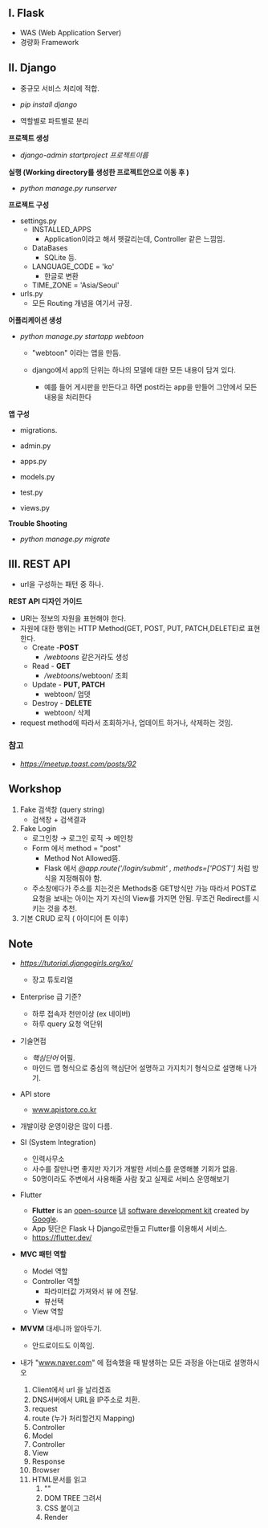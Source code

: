 ## I. Flask

- WAS (Web Application Server)
- 경량화 Framework





## II. Django

- 중규모 서비스 처리에 적합.
- *pip install django*

- 역할별로 파트별로 분리



**프로젝트 생성**

- *django-admin startproject 프로젝트이름*

  



**실행 (Working directory를 생성한 프로젝트안으로 이동 후 )**

- *python manage.py runserver*

  



**프로젝트 구성** 

- settings.py
  - INSTALLED_APPS
    - Application이라고 해서 헷갈리는데, Controller 같은 느낌임.
  - DataBases
    - SQLite 등.
  - LANGUAGE_CODE = 'ko'
    - 한글로 변환
  - TIME_ZONE = 'Asia/Seoul'
- urls.py
  - 모든 Routing 개념을 여기서 규정.



**어플리케이션 생성**

- *python manage.py startapp webtoon*
  
  - "webtoon" 이라는 앱을 만듬.
  
  - django에서 app의 단위는 하나의 모델에 대한 모든 내용이 담겨 있다.
    - 예를 들어 게시판을 만든다고 하면 post라는 app을 만들어 그안에서 모든 내용을 처리한다



**앱 구성**

- migrations.

-  admin.py

- apps.py

- models.py

- test.py

- views.py

  



**Trouble Shooting**

- *python manage.py migrate*







## III. REST API

- url을 구성하는 패턴 중 하나.



**REST API 디자인 가이드**

- URI는 정보의 자원을 표현해야 한다.
- 자원에 대한 행위는 HTTP Method(GET, POST, PUT, PATCH,DELETE)로 표현한다.
  - Create -**POST** 
    - */webtoons* 같은거라도 생성
  - Read - **GET** 
    - */webtoons*/webtoon/<nickname> 조회
  - Update - **PUT, PATCH**
    - webtoon/<nickname> 업뎃
  - Destroy - **DELETE**
    - webtoon/<nickname> 삭제
- request method에 따라서 조회하거나, 업데이트 하거나, 삭제하는 것임.





### 참고

- *https://meetup.toast.com/posts/92*





## Workshop

1. Fake 검색창 (query string)
   - 검색창 + 검색결과
2. Fake Login
   - 로그인창 → 로그인 로직 → 메인창
   - Form 에서 method = "post"
     - Method Not Allowed뜸.
     - Flask 에서 *@app.route('/login/submit' , methods=['POST']* 처럼 방식을 지정해줘야 함.
   - 주소창에다가 주소를 치는것은 Methods중 GET방식만 가능 따라서 POST로 요청을 보내는 아이는 자기 자신의 View를 가지면 안됨. 무조건 Redirect를 시키는 것을 추천.
3. 기본 CRUD 로직 ( 아이디어 톤 이후)





## Note

- *https://tutorial.djangogirls.org/ko/*
  - 장고 튜토리얼

- Enterprise 급 기준?
  - 하루 접속자 천만이상 (ex 네이버)
  - 하루 query 요청 억단위

- 기술면접
  - *핵심단어* 어필.
  - 마인드 맵 형식으로 중심의 핵심단어 설명하고 가지치기 형식으로 설명해 나가기.

- API store
  - www.apistore.co.kr
- 개발이랑 운영이랑은 많이 다름.
- SI (System Integration)
  - 인력사무소 
  - 사수를 잘만나면 좋지만 자기가 개발한 서비스를 운영해볼 기회가 없음.
  - 50명이라도 주변에서 사용해줄 사람 찾고 실제로 서비스 운영해보기 
- Flutter
  - **Flutter** is an [open-source](https://en.wikipedia.org/wiki/Open-source_software) [UI](https://en.wikipedia.org/wiki/User_interface) [software development kit](https://en.wikipedia.org/wiki/Software_development_kit) created by [Google](https://en.wikipedia.org/wiki/Google). 
  - App 뒷단은 Flask 나 Django로만들고 Flutter를 이용해서 서비스.
  - https://flutter.dev/
- **MVC 패턴 역할**
  - Model 역할
  - Controller 역할
    - 파라미터값 가져와서 뷰 에 전달.
    - 뷰선택
  - View 역할

- **MVVM** 대세니까 알아두기.
  - 안드로이드도 이쪽임.
- 내가 "www.naver.com" 에 접속했을 때 발생하는 모든 과정을 아는대로 설명하시오
  1. Client에서 url  을 날리겠죠
  2. DNS서버에서 URL을 IP주소로 치환.
  3. request
  4. route (누가 처리할건지 Mapping)
  5. Controller
  6. Model
  7. Controller
  8. View
  9. Response
  10. Browser
  11. HTML문서를 읽고
      1. "<HEAD>"
      2. DOM TREE 그려서
      3. CSS 붙이고 
      4. Render